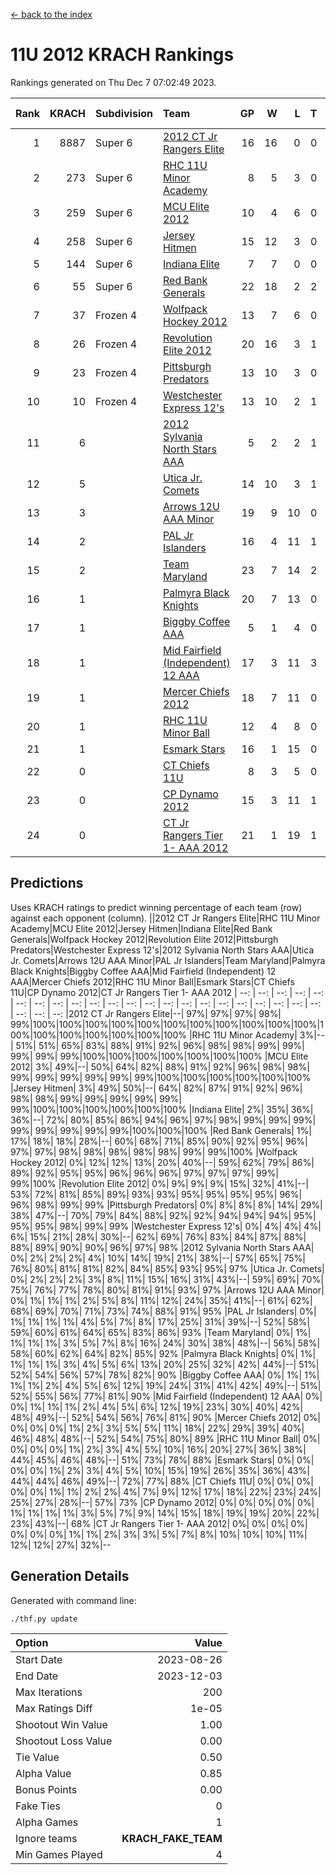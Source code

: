[<- back to the index](readme.md)
# 11U 2012 KRACH Rankings
Rankings generated on Thu Dec  7 07:02:49 2023.

Rank|KRACH|Subdivision|Team|GP|W|L|T|OTW|OTL|SoS|Exp Wins|Win Diff
---:|---:|:---|:---|---:|---:|---:|---:|---:|---:|---:|---:|---:
1|8887|Super 6|[2012 CT Jr Rangers Elite](https://gamesheetstats.com/seasons/3664/teams/140909/schedule)|16|16|0|0|1|0|128|16.8|-0.1
2|273|Super 6|[RHC 11U Minor Academy](https://gamesheetstats.com/seasons/3664/teams/140913/schedule)|8|5|3|0|0|1|2041|5.8|-0.0
3|259|Super 6|[MCU Elite 2012](https://gamesheetstats.com/seasons/3664/teams/140908/schedule)|10|4|6|0|2|1|3335|4.8|-0.0
4|258|Super 6|[Jersey Hitmen](https://gamesheetstats.com/seasons/3664/teams/140915/schedule)|15|12|3|0|0|0|1148|12.8|-0.0
5|144|Super 6|[Indiana Elite](https://gamesheetstats.com/seasons/3664/teams/144355/schedule)|7|7|0|0|0|0|3|7.9|0.0
6|55|Super 6|[Red Bank Generals](https://gamesheetstats.com/seasons/3664/teams/140916/schedule)|22|18|2|2|3|0|19|19.9|0.0
7|37|Frozen 4|[Wolfpack Hockey 2012](https://gamesheetstats.com/seasons/3664/teams/140914/schedule)|13|7|6|0|0|1|1348|7.8|-0.0
8|26|Frozen 4|[Revolution Elite 2012](https://gamesheetstats.com/seasons/3664/teams/140924/schedule)|20|16|3|1|1|1|12|17.4|0.0
9|23|Frozen 4|[Pittsburgh Predators](https://gamesheetstats.com/seasons/3664/teams/140925/schedule)|13|10|3|0|0|1|13|10.9|0.0
10|10|Frozen 4|[Westchester Express 12's](https://gamesheetstats.com/seasons/3664/teams/140919/schedule)|13|10|2|1|1|0|4|11.4|0.0
11|6||[2012 Sylvania North Stars AAA](https://gamesheetstats.com/seasons/3664/teams/162461/schedule)|5|2|2|1|0|0|49|3.4|0.0
12|5||[Utica Jr. Comets](https://gamesheetstats.com/seasons/3664/teams/140923/schedule)|14|10|3|1|2|0|8|11.4|0.0
13|3||[Arrows 12U AAA Minor](https://gamesheetstats.com/seasons/3664/teams/140920/schedule)|19|9|10|0|1|0|37|9.9|0.0
14|2||[PAL Jr Islanders](https://gamesheetstats.com/seasons/3664/teams/140921/schedule)|16|4|11|1|0|2|1073|5.4|0.0
15|2||[Team Maryland](https://gamesheetstats.com/seasons/3664/teams/140928/schedule)|23|7|14|2|1|0|1491|8.9|0.0
16|1||[Palmyra Black Knights](https://gamesheetstats.com/seasons/3664/teams/140927/schedule)|20|7|13|0|0|1|8|7.9|0.0
17|1||[Biggby Coffee AAA](https://gamesheetstats.com/seasons/3664/teams/144354/schedule)|5|1|4|0|0|0|50|1.9|0.0
18|1||[Mid Fairfield (Independent) 12 AAA](https://gamesheetstats.com/seasons/3664/teams/140910/schedule)|17|3|11|3|0|2|27|5.4|0.0
19|1||[Mercer Chiefs 2012](https://gamesheetstats.com/seasons/3664/teams/140918/schedule)|18|7|11|0|0|1|7|7.9|0.0
20|1||[RHC 11U Minor Ball](https://gamesheetstats.com/seasons/3664/teams/140917/schedule)|12|4|8|0|0|0|13|4.9|0.0
21|1||[Esmark Stars](https://gamesheetstats.com/seasons/3664/teams/140926/schedule)|16|1|15|0|0|0|82|1.9|0.0
22|0||[CT Chiefs 11U](https://gamesheetstats.com/seasons/3664/teams/140912/schedule)|8|3|5|0|0|1|1|3.9|0.0
23|0||[CP Dynamo 2012](https://gamesheetstats.com/seasons/3664/teams/140922/schedule)|15|3|11|1|0|0|34|4.4|0.0
24|0||[CT Jr Rangers Tier 1- AAA 2012](https://gamesheetstats.com/seasons/3664/teams/140911/schedule)|21|1|19|1|0|0|35|2.4|0.0

## Predictions
Uses KRACH ratings to predict winning percentage of each team (row) against each opponent (column).
||2012 CT Jr Rangers Elite|RHC 11U Minor Academy|MCU Elite 2012|Jersey Hitmen|Indiana Elite|Red Bank Generals|Wolfpack Hockey 2012|Revolution Elite 2012|Pittsburgh Predators|Westchester Express 12's|2012 Sylvania North Stars AAA|Utica Jr. Comets|Arrows 12U AAA Minor|PAL Jr Islanders|Team Maryland|Palmyra Black Knights|Biggby Coffee AAA|Mid Fairfield (Independent) 12 AAA|Mercer Chiefs 2012|RHC 11U Minor Ball|Esmark Stars|CT Chiefs 11U|CP Dynamo 2012|CT Jr Rangers Tier 1- AAA 2012
| --: | --: | --: | --: | --: | --: | --: | --: | --: | --: | --: | --: | --: | --: | --: | --: | --: | --: | --: | --: | --: | --: | --: | --: | --: 
|2012 CT Jr Rangers Elite|--| 97%| 97%| 97%| 98%| 99%|100%|100%|100%|100%|100%|100%|100%|100%|100%|100%|100%|100%|100%|100%|100%|100%|100%|100%
|RHC 11U Minor Academy|  3%|--| 51%| 51%| 65%| 83%| 88%| 91%| 92%| 96%| 98%| 98%| 99%| 99%| 99%| 99%| 99%|100%|100%|100%|100%|100%|100%|100%
|MCU Elite 2012|  3%| 49%|--| 50%| 64%| 82%| 88%| 91%| 92%| 96%| 98%| 98%| 99%| 99%| 99%| 99%| 99%| 99%|100%|100%|100%|100%|100%|100%
|Jersey Hitmen|  3%| 49%| 50%|--| 64%| 82%| 87%| 91%| 92%| 96%| 98%| 98%| 99%| 99%| 99%| 99%| 99%| 99%|100%|100%|100%|100%|100%|100%
|Indiana Elite|  2%| 35%| 36%| 36%|--| 72%| 80%| 85%| 86%| 94%| 96%| 97%| 98%| 99%| 99%| 99%| 99%| 99%| 99%| 99%| 99%|100%|100%|100%
|Red Bank Generals|  1%| 17%| 18%| 18%| 28%|--| 60%| 68%| 71%| 85%| 90%| 92%| 95%| 96%| 97%| 97%| 98%| 98%| 98%| 98%| 98%| 99%| 99%|100%
|Wolfpack Hockey 2012|  0%| 12%| 12%| 13%| 20%| 40%|--| 59%| 62%| 79%| 86%| 89%| 92%| 95%| 95%| 96%| 96%| 96%| 97%| 97%| 97%| 99%| 99%|100%
|Revolution Elite 2012|  0%|  9%|  9%|  9%| 15%| 32%| 41%|--| 53%| 72%| 81%| 85%| 89%| 93%| 93%| 95%| 95%| 95%| 95%| 96%| 96%| 98%| 99%| 99%
|Pittsburgh Predators|  0%|  8%|  8%|  8%| 14%| 29%| 38%| 47%|--| 70%| 79%| 84%| 88%| 92%| 92%| 94%| 94%| 94%| 95%| 95%| 95%| 98%| 99%| 99%
|Westchester Express 12's|  0%|  4%|  4%|  4%|  6%| 15%| 21%| 28%| 30%|--| 62%| 69%| 76%| 83%| 84%| 87%| 88%| 88%| 89%| 90%| 90%| 96%| 97%| 98%
|2012 Sylvania North Stars AAA|  0%|  2%|  2%|  2%|  4%| 10%| 14%| 19%| 21%| 38%|--| 57%| 65%| 75%| 76%| 80%| 81%| 81%| 82%| 84%| 85%| 93%| 95%| 97%
|Utica Jr. Comets|  0%|  2%|  2%|  2%|  3%|  8%| 11%| 15%| 16%| 31%| 43%|--| 59%| 69%| 70%| 75%| 76%| 77%| 78%| 80%| 81%| 91%| 93%| 97%
|Arrows 12U AAA Minor|  0%|  1%|  1%|  1%|  2%|  5%|  8%| 11%| 12%| 24%| 35%| 41%|--| 61%| 62%| 68%| 69%| 70%| 71%| 73%| 74%| 88%| 91%| 95%
|PAL Jr Islanders|  0%|  1%|  1%|  1%|  1%|  4%|  5%|  7%|  8%| 17%| 25%| 31%| 39%|--| 52%| 58%| 59%| 60%| 61%| 64%| 65%| 83%| 86%| 93%
|Team Maryland|  0%|  1%|  1%|  1%|  1%|  3%|  5%|  7%|  8%| 16%| 24%| 30%| 38%| 48%|--| 56%| 58%| 58%| 60%| 62%| 64%| 82%| 85%| 92%
|Palmyra Black Knights|  0%|  1%|  1%|  1%|  1%|  3%|  4%|  5%|  6%| 13%| 20%| 25%| 32%| 42%| 44%|--| 51%| 52%| 54%| 56%| 57%| 78%| 82%| 90%
|Biggby Coffee AAA|  0%|  1%|  1%|  1%|  1%|  2%|  4%|  5%|  6%| 12%| 19%| 24%| 31%| 41%| 42%| 49%|--| 51%| 52%| 55%| 56%| 77%| 81%| 90%
|Mid Fairfield (Independent) 12 AAA|  0%|  0%|  1%|  1%|  1%|  2%|  4%|  5%|  6%| 12%| 19%| 23%| 30%| 40%| 42%| 48%| 49%|--| 52%| 54%| 56%| 76%| 81%| 90%
|Mercer Chiefs 2012|  0%|  0%|  0%|  0%|  1%|  2%|  3%|  5%|  5%| 11%| 18%| 22%| 29%| 39%| 40%| 46%| 48%| 48%|--| 52%| 54%| 75%| 80%| 89%
|RHC 11U Minor Ball|  0%|  0%|  0%|  0%|  1%|  2%|  3%|  4%|  5%| 10%| 16%| 20%| 27%| 36%| 38%| 44%| 45%| 46%| 48%|--| 51%| 73%| 78%| 88%
|Esmark Stars|  0%|  0%|  0%|  0%|  1%|  2%|  3%|  4%|  5%| 10%| 15%| 19%| 26%| 35%| 36%| 43%| 44%| 44%| 46%| 49%|--| 72%| 77%| 88%
|CT Chiefs 11U|  0%|  0%|  0%|  0%|  0%|  1%|  1%|  2%|  2%|  4%|  7%|  9%| 12%| 17%| 18%| 22%| 23%| 24%| 25%| 27%| 28%|--| 57%| 73%
|CP Dynamo 2012|  0%|  0%|  0%|  0%|  0%|  1%|  1%|  1%|  1%|  3%|  5%|  7%|  9%| 14%| 15%| 18%| 19%| 19%| 20%| 22%| 23%| 43%|--| 68%
|CT Jr Rangers Tier 1- AAA 2012|  0%|  0%|  0%|  0%|  0%|  0%|  0%|  1%|  1%|  2%|  3%|  3%|  5%|  7%|  8%| 10%| 10%| 10%| 11%| 12%| 12%| 27%| 32%|--

## Generation Details

Generated with command line:
```
./thf.py update
```

| Option | Value |
| :----- | ----: |
| Start Date | 2023-08-26 |
| End Date | 2023-12-03 |
| Max Iterations | 200 |
| Max Ratings Diff | 1e-05 |
| Shootout Win Value | 1.00 |
| Shootout Loss Value | 0.00 |
| Tie Value | 0.50 |
| Alpha Value | 0.85 |
| Bonus Points | 0.00 |
| Fake Ties | 0 |
| Alpha Games | 1 |
| Ignore teams | __KRACH_FAKE_TEAM__ |
| Min Games Played | 4 |

